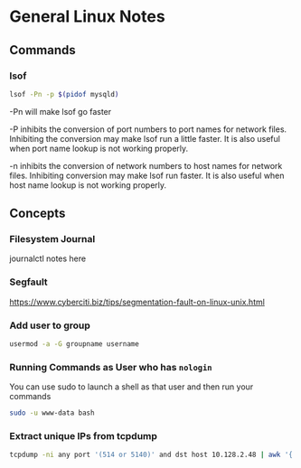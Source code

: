 # General Linux Notes

## Commands

### lsof

```bash
lsof -Pn -p $(pidof mysqld)
```

-Pn will make lsof go faster

-P inhibits the conversion of port numbers to port names for network files.  Inhibiting the conversion may make lsof run a little faster.  It is also useful when port name lookup is not working properly.

-n inhibits the conversion of network numbers to host names for network files.  Inhibiting conversion may make lsof run faster.  It is also useful when host name lookup is not working properly.
## Concepts

### Filesystem Journal

journalctl notes here

### Segfault

<https://www.cyberciti.biz/tips/segmentation-fault-on-linux-unix.html>


### Add user to group

```bash
usermod -a -G groupname username
```

### Running Commands as User who has `nologin`

You can use sudo to launch a shell as that user and then run your commands

```bash
sudo -u www-data bash
```

### Extract unique IPs from tcpdump

```bash
tcpdump -ni any port '(514 or 5140)' and dst host 10.128.2.48 | awk '{ ip = gensub(/([0-9]+.[0-9]+.[0-9]+.[0-9]+)(.*)/,"\\1","g",$3); if(!d[ip]) { print ip; d[ip]=1; fflush(stdout) } }'
```

